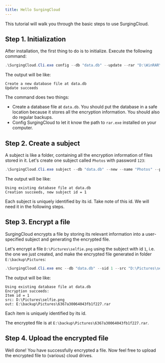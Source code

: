 ```yaml
---
title: Hello SurgingCloud
---
```


This tutorial will walk you through the basic steps to use SurgingCloud.

## Step 1. Initialization

After installation, the first thing to do is to initialize. Execute the following command:

```powershell
.\SurgingCloud.Cli.exe config --db "data.db" --update --rar "D:\WinRAR\Rar.exe"
```

The output will be like:

```
Create a new database file at data.db
Update succeeds
```

The command does two things:

- Create a database file at `data.db`. You should put the database in a safe location because it stores all the encryption information. You should also do regular backups.
- Config SurgingCloud to let it know the path to `rar.exe` installed on your computer.



## Step 2. Create a subject

A subject is like a folder, containing all the encryption information of files stored in it. Let's create one subject called `Photos` with password `123`:

```powershell
.\SurgingCloud.Cli.exe subject --db "data.db" --new --name "Photos" --pwd "123"
```

The output will be like:
```
Using existing database file at data.db
Creation succeeds, new subject id = 1
```

Each subject is uniquely identified by its id. Take note of this id. We will need it in the following steps.


## Step 3. Encrypt a file

SurgingCloud encrypts a file by storing its relevant information into a user-specified subject and generating the encrypted file.

Let's encrypt a file `D:\Pictures\selfie.png` using the subject with id `1`, i.e. the one we just created, and make the encrypted file generated in folder `E:\backup\Pictures`: 

```powershell
.\SurgingCloud.Cli.exe enc --db "data.db" --sid 1 --src "D:\Pictures\selfie.png" --out "E:\backup\Pictures"
```

The output will be like:
```
Using existing database file at data.db
Encryption succeeds:
Item id = 1
src: D:\Pictures\selfie.png
out: E:\backup\Pictures\6367a30064043fb1f227.rar
```

Each item is uniquely identified by its id.

The encrypted file is at `E:\backup\Pictures\6367a30064043fb1f227.rar`. 

## Step 4. Upload the encrypted file

Well done! You have successfully encrypted a file. Now feel free to upload the encrypted file to (various) cloud drives.